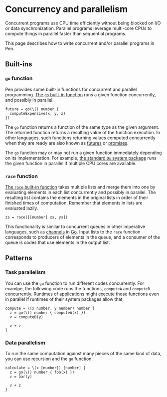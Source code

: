 # Concurrency and parallelism

Concurrent programs use CPU time efficiently without being blocked on I/O or data synchronization. Parallel programs leverage multi-core CPUs to compute things in parallel faster than sequential programs.

This page describes how to write concurrent and/or parallel programs in Pen.

## Built-ins

### `go` function

Pen provides some built-in functions for concurrent and parallel programming. [The `go` built-in function](/references/language/built-ins.html#go) runs a given function concurrently, and possibly in parallel.

```pen
future = go(\() number {
  computeExpensive(x, y, z)
})
```

The `go` function returns a function of the same type as the given argument. The returned function returns a resulting value of the function execution. In other languages, such functions returning values computed concurrently when they are ready are also known as [futures](https://doc.rust-lang.org/std/future/trait.Future.html) or [promises](https://developer.mozilla.org/en-US/docs/Web/JavaScript/Reference/Global_Objects/Promise).

The `go` function may or may not run a given function immediately depending on its implementation. For example, [the standard `Os` system package](/references/standard-packages/os.md) runs the given function in parallel if multiple CPU cores are available.

### `race` function

[The `race` built-in function](/references/language/built-ins.html#race) takes multiple lists and merge them into one by evaluating elements in each list concurrently and possibly in parallel. The resulting list contains the elements in the original lists in order of their finished times of computation. Remember that elements in lists are evaluated lazily.

```pen
zs = race([[number] xs, ys])
```

This functionality is similar to concurrent queues in other imperative languages, such as [channels](https://go.dev/tour/concurrency/2) in [Go][go]. Input lists to the `race` function corresponds to producers of elements in the queue, and a consumer of the queue is codes that use elements in the output list.

## Patterns

### Task parallelism

You can use the `go` function to run different codes concurrently. For examlpe, the following code runs the functions, `computeA` and `computeB` concurrently. Runtimes of applications might execute those functions even in parallel if runtimes of their system packages allow that,

```pen
compute = \(x number, y number) number {
  z = go(\() number { computeA(x) })
  v = computeB(y)

  v + z
}
```

### Data parallelism

To run the same computation against many pieces of the same kind of data, you can use recursion and the `go` function.

```pen
calculate = \(x [number]) [number] {
  z = go(\() number { foo(x) })
  v = bar(y)

  v + z
}
```

[go]: https://go.dev
